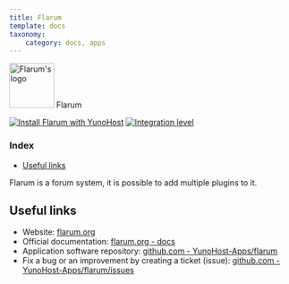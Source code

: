 ```yaml
---
title: Flarum
template: docs
taxonomy:
    category: docs, apps
---
```


<img src="/images/flarum_logo.png" width="80px" alt="Flarum's logo"> Flarum

[![Install Flarum with YunoHost](https://install-app.yunohost.org/install-with-yunohost.png)](https://install-app.yunohost.org/?app=flarum) [![Integration level](https://dash.yunohost.org/integration/flarum.svg)](https://dash.yunohost.org/appci/app/flarum)

### Index

- [Useful links](#useful-links)

Flarum is a forum system, it is possible to add multiple plugins to it.

## Useful links

+ Website: [flarum.org](https://flarum.org/)
+ Official documentation: [flarum.org - docs](https://flarum.org/docs/)
+ Application software repository: [github.com - YunoHost-Apps/flarum](https://github.com/YunoHost-Apps/flarum_ynh)
+ Fix a bug or an improvement by creating a ticket (issue): [github.com - YunoHost-Apps/flarum/issues](https://github.com/YunoHost-Apps/flarum_ynh/issues)
